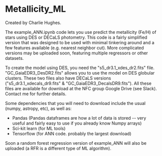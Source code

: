 # Metallicity_ML

Created by Charlie Hughes.

The example_ANN.ipynb code lets you use predict the metallicity (Fe/H) of stars using DES or DECaLS photometry. This code is a fairly simplified version that was designed to be used with minimal tinkering around and a few features available (e.g. nearest neighbor cut). More complicated versions may be uploaded soon, featuring multiple regressors or other datasets.

To create the model using DES, you need the "s5_dr3.1_xdes_dr2.fits" file. "GC_GaiaEDR3_DesDR2.fits" allows you to use the model on DES globular clusters. These two files also have DECaLS versions ("s5_dr3.1_xdecals_dr9.fits" & "GC_GaiaEDR3_DecalsDR9.fits"). All these files are available for download at the NFC group Google Drive (see Slack). Contact me for further details.

Some dependencies that you will need to download include the usual (numpy, astropy, etc), as well as:
- Pandas (Pandas dataframes are how a lot of data is stored -- very useful and fairly easy to use if you already know Numpy arrays)
- Sci-kit learn (for ML tools)
- Tensorflow (for ANN code. probably the largest download)


Soon a random forest regression version of example_ANN will also be uploaded (a RFR is a different type of ML algorithm).
